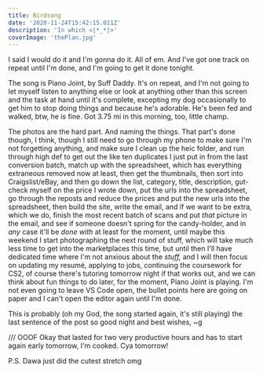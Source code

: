 ```yaml
---
title: Birdsong
date: '2020-11-24T15:42:15.011Z'
description: 'In which <|*_*|>'
coverImage: 'thePlan.jpg'
---
```


I said I would do it and I'm gonna do it. All of em. And I've got one track on repeat until I'm done, and I'm going to get it done tonight.

The song is Piano Joint, by Suff Daddy. It's on repeat, and I'm not going to let myself listen to anything else or look at anything other than this screen and the task at hand until it's complete, excepting my dog occasionally to get him to stop doing things and because he's adorable. He's been fed and walked, btw, he is fine. Got 3.75 mi in this morning, too, little champ.

The photos are the hard part. And naming the things. That part's done though, I think, though I still need to go through my phone to make sure I'm not forgetting anything, and make sure I clean up the heic folder, and run through high def to get out the like ten duplicates I just put in from the last conversion batch, match up with the spreadsheet, which has everything extraneous removed now at least, then get the thumbnails, then sort into Craigslist/eBay, and then go down the list, category, title, description, gut-check myself on the price I wrote down, put the urls into the spreadsheet, go through the reposts and reduce the prices and put the new urls into the spreadsheet, then build the site, write the email, and if we want to be extra, which we do, finish the most recent batch of scans and put _that_ picture in the email, and see if someone doesn't spring for the candy-holder, and in _any_ case it'll be _done with_ at least for the moment, until maybe this weekend I start photographing the next round of stuff, which will take much less time to get into the marketplaces this time, but until then I'll have dedicated time where I'm not anxious about the _stuff,_ and I will then focus on updating my resumé, applying to jobs, continuing the coursework for CS2, of course there's tutoring tomorrow night if that works out, and we can think about fun things to do later, for the moment, Piano Joint is playing. I'm not even going to leave VS Code open, the bullet points here are going on paper and I can't open the editor again until I'm done.

This is probably (oh my God, the song started again, it's still playing) the last sentence of the post so good night and best wishes, ~g

/// OOOF Okay that lasted for two very productive hours and has to start again early tomorrow, I'm cooked. Cya tomorrow!

P.S. Dawa just did the cutest stretch omg
